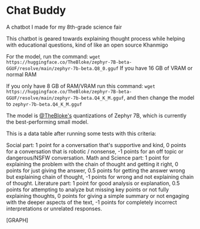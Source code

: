 # Chat Buddy
A chatbot I made for my 8th-grade science fair

This chatbot is geared towards explaining thought process while helping with educational questions, kind of like an open source Khanmigo

For the model, run the command: ```wget https://huggingface.co/TheBloke/zephyr-7B-beta-GGUF/resolve/main/zephyr-7b-beta.Q8_0.gguf``` If you have 16 GB of VRAM or normal RAM

If you only have 8 GB of RAM/VRAM run this command: ```wget https://huggingface.co/TheBloke/zephyr-7B-beta-GGUF/resolve/main/zephyr-7b-beta.Q4_K_M.gguf```, and then change the model to ```zephyr-7b-beta.Q4_K_M.gguf```

The model is [@TheBloke's](https://huggingface.co/TheBloke) quantizations of Zephyr 7B, which is currently the best-performing small model.

This is a data table after running some tests with this criteria:

Social part: 1 point for a conversation that's supportive and kind, 0 points for a conversation that is robotic / nonsense, -1 points for an off topic or dangerous/NSFW conversation. 
Math and Science part: 1 point for explaining the problem with the chain of thought and getting it right, 0 points for just giving the answer, 0.5 points for getting the answer wrong but explaining chain of thought, -1 points for wrong and not explaining chain of thought. 
Literature part: 1 point for good analysis or explanation, 0.5 points for attempting to analyze but missing key points or not fully explaining thoughts, 0 points for giving a simple summary or not engaging with the deeper aspects of the text, -1 points for completely incorrect interpretations or unrelated responses.

[GRAPH]
